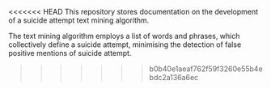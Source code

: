 <<<<<<< HEAD
This repository stores documentation on the development of a suicide attempt text mining algorithm. 

The text mining algorithm employs a list of words and phrases, which collectively define a suicide attempt, minimising the detection of false positive mentions of suicide attempt. 


>>>>>>> b0b40e1aeaf762f59f3260e55b4ebdc2a136a6ec
